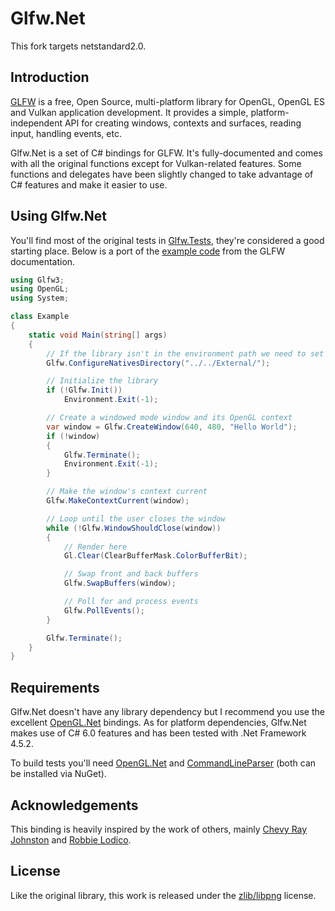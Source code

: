 # Glfw.Net

This fork targets netstandard2.0.

## Introduction

[GLFW](http://www.glfw.org/) is a free, Open Source, multi-platform library for OpenGL, OpenGL ES and Vulkan application development. It provides a simple, platform-independent API for creating windows, contexts and surfaces, reading input, handling events, etc.

Glfw&#46;Net is a set of C# bindings for GLFW. It's fully-documented and comes with all the original functions except for Vulkan-related features. Some functions and delegates have been slightly changed to take advantage of C# features and make it easier to use.

## Using Glfw.Net

You'll find most of the original tests in [Glfw.Tests](Glfw.Tests), they're considered a good starting place. Below is a port of the [example code](http://www.glfw.org/documentation.html) from the GLFW documentation.

```csharp
using Glfw3;
using OpenGL;
using System;

class Example
{
    static void Main(string[] args)
    {
        // If the library isn't in the environment path we need to set it
        Glfw.ConfigureNativesDirectory("../../External/");

        // Initialize the library
        if (!Glfw.Init())
            Environment.Exit(-1);

        // Create a windowed mode window and its OpenGL context
        var window = Glfw.CreateWindow(640, 480, "Hello World");
        if (!window)
        {
            Glfw.Terminate();
            Environment.Exit(-1);
        }

        // Make the window's context current
        Glfw.MakeContextCurrent(window);

        // Loop until the user closes the window
        while (!Glfw.WindowShouldClose(window))
        {
            // Render here
            Gl.Clear(ClearBufferMask.ColorBufferBit);

            // Swap front and back buffers
            Glfw.SwapBuffers(window);

            // Poll for and process events
            Glfw.PollEvents();
        }

        Glfw.Terminate();
    }
}
```

## Requirements
Glfw.Net doesn't have any library dependency but I recommend you use the excellent [OpenGL.Net](https://github.com/luca-piccioni/OpenGL.Net) bindings. As for platform dependencies, Glfw.Net makes use of C# 6.0 features and has been tested with .Net Framework 4.5.2.

To build tests you'll need [OpenGL.Net](https://github.com/luca-piccioni/OpenGL.Net) and [CommandLineParser](https://commandline.codeplex.com/) (both can be installed via NuGet).

## Acknowledgements
This binding is heavily inspired by the work of others, mainly [Chevy Ray Johnston](https://github.com/ChevyRay/GLFW-CS) and [Robbie Lodico](https://github.com/lodico/glfw-net).

## License
Like the original library, this work is released under the [zlib/libpng](LICENSE.txt) license.
